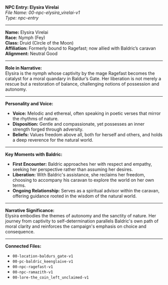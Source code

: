 **NPC Entry: Elysira Virelai**  
*File Name: 00-npc-elysira_virelai-v1*  
*Type: npc-entry*

---

**Name:** Elysira Virelai  
**Race:** Nymph (Fey)  
**Class:** Druid (Circle of the Moon)  
**Affiliation:** Formerly bound to Ragefast; now allied with Baldric’s caravan  
**Alignment:** Neutral Good

---

**Role in Narrative:**  
Elysira is the nymph whose captivity by the mage Ragefast becomes the catalyst for a moral quandary in Baldur’s Gate. Her liberation is not merely a rescue but a restoration of balance, challenging notions of possession and autonomy.

---

**Personality and Voice:**  
- **Voice:** Melodic and ethereal, often speaking in poetic verses that mirror the rhythms of nature.
- **Disposition:** Gentle and compassionate, yet possesses an inner strength forged through adversity.
- **Beliefs:** Values freedom above all, both for herself and others, and holds a deep reverence for the natural world.

---

**Key Moments with Baldric:**  
- **First Encounter:** Baldric approaches her with respect and empathy, seeking her perspective rather than assuming her desires.
- **Liberation:** With Baldric's assistance, she reclaims her freedom, choosing to accompany his caravan to explore the world on her own terms.
- **Ongoing Relationship:** Serves as a spiritual advisor within the caravan, offering guidance rooted in the wisdom of the natural world.

---

**Narrative Significance:**  
Elysira embodies the themes of autonomy and the sanctity of nature. Her journey from captivity to self-determination parallels Baldric's own path of moral clarity and reinforces the campaign's emphasis on choice and consequence.

---

**Connected Files:**  
- `00-location-baldurs_gate-v1`  
- `00-pc-baldric_keenglaive-v1`  
- `00-npc-ragefast-v1`  
- `00-npc-ramazith-v1`  
- `00-lore-the_coin_left_unclaimed-v1`
